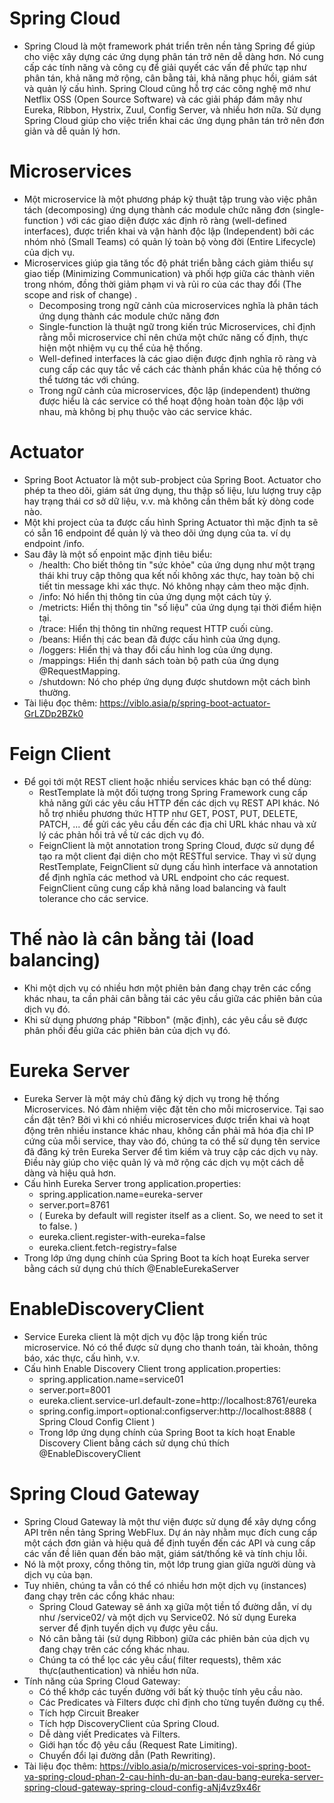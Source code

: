 # Spring Cloud 
- Spring Cloud là một framework phát triển trên nền tảng Spring để giúp cho việc xây dựng các ứng dụng phân tán trở nên dễ dàng hơn. Nó cung cấp các tính năng và công cụ để giải quyết các vấn đề phức tạp như phân tán, khả năng mở rộng, cân bằng tải, khả năng phục hồi, giám sát và quản lý cấu hình. Spring Cloud cũng hỗ trợ các công nghệ mở như Netflix OSS (Open Source Software) và các giải pháp đám mây như Eureka, Ribbon, Hystrix, Zuul, Config Server, và nhiều hơn nữa. Sử dụng Spring Cloud giúp cho việc triển khai các ứng dụng phân tán trở nên đơn giản và dễ quản lý hơn.
# Microservices
- Một microservice là một phương pháp kỹ thuật tập trung vào việc phân tách (decomposing) ứng dụng thành các module chức năng đơn (single-function ) với các giao diện được xác định rõ ràng (well-defined interfaces), được triển khai và vận hành độc lập (Independent) bởi các nhóm nhỏ (Small Teams) có quản lý toàn bộ vòng đời (Entire Lifecycle) của dịch vụ.
- Microservices giúp gia tăng tốc độ phát triển bằng cách giảm thiểu sự giao tiếp (Minimizing Communication) và phối hợp giữa các thành viên trong nhóm, đồng thời giảm phạm vi và rủi ro của các thay đổi (The scope and risk of change) .
  - Decomposing trong ngữ cảnh của microservices nghĩa là phân tách ứng dụng thành các module chức năng đơn
  - Single-function là thuật ngữ trong kiến trúc Microservices, chỉ định rằng mỗi microservice chỉ nên chứa một chức năng cố định, thực hiện một nhiệm vụ cụ thể của hệ thống.
  - Well-defined interfaces là các giao diện được định nghĩa rõ ràng và cung cấp các quy tắc về cách các thành phần khác của hệ thống có thể tương tác với chúng.
  - Trong ngữ cảnh của microservices, độc lập (independent) thường được hiểu là các service có thể hoạt động hoàn toàn độc lập với nhau, mà không bị phụ thuộc vào các service khác.
# Actuator
- Spring Boot Actuator là một sub-probject của Spring Boot. Actuator cho phép ta theo dõi, giám sát ứng dụng, thu thập số liệu, lưu lượng truy cập hay trạng thái cơ sở dữ liệu, v.v. mà không cần thêm bất kỳ dòng code nào.
- Một khi project của ta được cấu hình Spring Actuator thì mặc định ta sẽ có sẵn 16 endpoint để quản lý và theo dõi ứng dụng của ta. ví dụ endpoint /info.
- Sau đây là một số enpoint mặc định tiêu biểu:
  - /health: Cho biết thông tin "sức khỏe" của ứng dụng như một trạng thái khi truy cập thông qua kết nối không xác thực, hay toàn bộ chi tiết tin message khi xác thực. Nó không nhạy cảm theo mặc định.
  - /info: Nó hiển thị thông tin của ứng dụng một cách tùy ý.
  - /metricts: Hiển thị thông tin "số liệu" của ứng dụng tại thời điểm hiện tại.
  - /trace: Hiển thị thông tin những request HTTP cuối cùng.
  - /beans: Hiển thị các bean đã được cấu hình của ứng dụng.
  - /loggers: Hiển thị và thay đổi cấu hình log của ứng dụng.
  - /mappings: Hiển thị danh sách toàn bộ path của ứng dụng @RequestMapping.
  - /shutdown: Nó cho phép ứng dụng được shutdown một cách bình thường.
- Tài liệu đọc thêm: https://viblo.asia/p/spring-boot-actuator-GrLZDp2BZk0
# Feign Client
- Để gọi tới một REST client hoặc nhiều services khác bạn có thể dùng:
  - RestTemplate là một đối tượng trong Spring Framework cung cấp khả năng gửi các yêu cầu HTTP đến các dịch vụ REST API khác. Nó hỗ trợ nhiều phương thức HTTP như GET, POST, PUT, DELETE, PATCH, ... để gửi các yêu cầu đến các địa chỉ URL khác nhau và xử lý các phản hồi trả về từ các dịch vụ đó.
  - FeignClient là một annotation trong Spring Cloud, được sử dụng để tạo ra một client đại diện cho một RESTful service. Thay vì sử dụng RestTemplate, FeignClient sử dụng cấu hình interface và annotation để định nghĩa các method và URL endpoint cho các request. FeignClient cũng cung cấp khả năng load balancing và fault tolerance cho các service.
# Thế nào là cân bằng tải (load balancing)
- Khi một dịch vụ có nhiều hơn một phiên bản đang chạy trên các cổng khác nhau, ta cần phải cân bằng tải các yêu cầu giữa các phiên bản của dịch vụ đó.
- Khi sử dụng phương pháp "Ribbon" (mặc định), các yêu cầu sẽ được phân phối đều giữa các phiên bản của dịch vụ đó.
# Eureka Server
- Eureka Server là một máy chủ đăng ký dịch vụ trong hệ thống Microservices. Nó đảm nhiệm việc đặt tên cho mỗi microservice. Tại sao cần đặt tên? Bởi vì khi có nhiều microservices được triển khai và hoạt động trên nhiều instance khác nhau, không cần phải mã hóa địa chỉ IP cứng của mỗi service, thay vào đó, chúng ta có thể sử dụng tên service đã đăng ký trên Eureka Server để tìm kiếm và truy cập các dịch vụ này. Điều này giúp cho việc quản lý và mở rộng các dịch vụ một cách dễ dàng và hiệu quả hơn.
- Cấu hình Eureka Server trong application.properties:
  - spring.application.name=eureka-server
  - server.port=8761
  - ( Eureka by default will register itself as a client. So, we need to set it to false. )
  - eureka.client.register-with-eureka=false
  - eureka.client.fetch-registry=false
- Trong lớp ứng dụng chính của Spring Boot ta kích hoạt Eureka server bằng cách sử dụng chú thích @EnableEurekaServer
# EnableDiscoveryClient
- Service Eureka client là một dịch vụ độc lập trong kiến trúc microservice. Nó có thể được sử dụng cho thanh toán, tài khoản, thông báo, xác thực, cấu hình, v.v.
- Cấu hình Enable Discovery Client trong application.properties:
  - spring.application.name=service01
  - server.port=8001
  - eureka.client.service-url.default-zone=http://localhost:8761/eureka
  - spring.config.import=optional:configserver:http://localhost:8888 ( Spring Cloud Config Client )
  - Trong lớp ứng dụng chính của Spring Boot ta kích hoạt Enable Discovery Client bằng cách sử dụng chú thích @EnableDiscoveryClient
# Spring Cloud Gateway
- Spring Cloud Gateway là một thư viện được sử dụng để xây dựng cổng API trên nền tảng Spring WebFlux. Dự án này nhằm mục đích cung cấp một cách đơn giản và hiệu quả để định tuyến đến các API và cung cấp các vấn đề liên quan đến bảo mật, giám sát/thống kê và tính chịu lỗi.
- Nó là một proxy, cổng thông tin, một lớp trung gian giữa người dùng và dịch vụ của bạn.
- Tuy nhiên, chúng ta vẫn có thể có nhiều hơn một dịch vụ (instances) đang chạy trên các cổng khác nhau:
  - Spring Cloud Gateway sẽ ánh xạ giữa một tiền tố đường dẫn, ví dụ như /service02/ và một dịch vụ Service02. Nó sử dụng Eureka server để định tuyến dịch vụ được yêu cầu.
  - Nó cân bằng tải (sử dụng Ribbon) giữa các phiên bản của dịch vụ đang chạy trên các cổng khác nhau.
  - Chúng ta có thể lọc các yêu cầu( filter requests), thêm xác thực(authentication) và nhiều hơn nữa.
- Tính năng của Spring Cloud Gateway:
  - Có thể khớp các tuyến đường với bất kỳ thuộc tính yêu cầu nào.
  - Các Predicates và Filters được chỉ định cho từng tuyến đường cụ thể.
  - Tích hợp Circuit Breaker
  - Tích hợp DiscoveryClient của Spring Cloud.
  - Dễ dàng viết Predicates và Filters.
  - Giới hạn tốc độ yêu cầu (Request Rate Limiting).
  - Chuyển đổi lại đường dẫn (Path Rewriting).
- Tài liệu đọc thêm: https://viblo.asia/p/microservices-voi-spring-boot-va-spring-cloud-phan-2-cau-hinh-du-an-ban-dau-bang-eureka-server-spring-cloud-gateway-spring-cloud-config-aNj4vz9x46r
